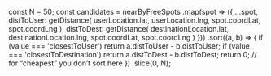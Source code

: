 const N = 50;
  const candidates = nearByFreeSpots
    .map(spot => ({
      ...spot,
      distToUser: getDistance(
        userLocation.lat, userLocation.lng,
        spot.coordLat, spot.coordLng
      ),
      distToDest: getDistance(
        destinationLocation.lat, destinationLocation.lng,
        spot.coordLat, spot.coordLng
      )
    }))
    .sort((a, b) => {
      if (value === 'closestToUser')         return a.distToUser - b.distToUser;
      if (value === 'closestToDestination') return a.distToDest - b.distToDest;
      return 0; // for “cheapest” you don’t sort here
    })
    .slice(0, N);
